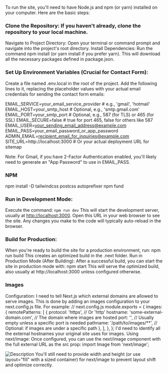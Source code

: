 To run the site, you'll need to have Node.js and npm (or yarn) installed on your computer. Here are the basic steps:

### Clone the Repository: If you haven't already, clone the repository to your local machine.
Navigate to Project Directory: Open your terminal or command prompt and navigate into the project's root directory.
Install Dependencies: Run the command npm install (or yarn install if you prefer yarn). This will download all the necessary packages defined in package.json.

### Set Up Environment Variables (Crucial for Contact Form):
Create a file named .env.local in the root of the project.
Add the following lines to it, replacing the placeholder values with your actual email credentials for sending the contact form emails:

EMAIL_SERVICE=your_email_service_provider # e.g., 'gmail', 'hotmail'
EMAIL_HOST=your_smtp_host # Optional, e.g., 'smtp.gmail.com'
EMAIL_PORT=your_smtp_port # Optional, e.g., 587 (for TLS) or 465 (for SSL)
EMAIL_SECURE=false # true for port 465, false for others like 587
EMAIL_USER=your_sending_email_address@example.com
EMAIL_PASS=your_email_password_or_app_password
ADMIN_EMAIL=recipient_email_for_inquiries@example.com
SITE_URL=http://localhost:3000 # Or your actual deployment URL for sitemap

Note: For Gmail, if you have 2-Factor Authentication enabled, you'll likely need to generate an "App Password" to use in EMAIL_PASS.

### NPM 
npm install -D tailwindcss postcss autoprefixer
npm fund


### Run in Development Mode:
Execute the command: `npm run dev`
This will start the development server, usually at <http://localhost:3000>. Open this URL in your web browser to see the site. Any changes you make to the code will typically auto-reload in the browser.

### Build for Production:

When you're ready to build the site for a production environment, run: npm run build
This creates an optimized build in the .next folder.
Run in Production Mode (After Building):
After a successful build, you can start the site in production mode with: npm start
This will serve the optimized build, also usually at http://localhost:3000 unless configured otherwise.

### Images

Configuration: I need to tell Next.js which external domains are allowed to serve images. This is done by adding an images configuration to your next.config.js file. For example:
// next.config.js
module.exports = {
  images: {
    remotePatterns: [
      {
        protocol: 'https', // Or 'http'
        hostname: 'some-external-domain.com', // The domain where images are hosted
        port: '', // Usually empty unless a specific port is needed
        pathname: '/path/to/images/**', // Optional: if images are under a specific path
      },
    ],
  },
};
I'd need to identify all the external hostnames your original site uses for images.
Using next/image: Once configured, you can use the next/image component with the full external URL as the src prop:
import Image from 'next/image';

<Image src="https://some-external-domain.com/path/to/your/image.jpg" alt="Description" width={500} height={300} />
You'll still need to provide width and height (or use layout="fill" with a sized container) for next/image to prevent layout shift and optimize correctly.
